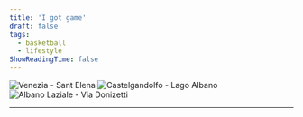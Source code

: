```yaml
---
title: 'I got game'
draft: false
tags:
  - basketball
  - lifestyle
ShowReadingTime: false
---
```



![Venezia - Sant Elena](/bk1.jpg) 
![Castelgandolfo - Lago Albano](/bk2.jpg)
![Albano Laziale - Via Donizetti](/bk3.jpg)

***







